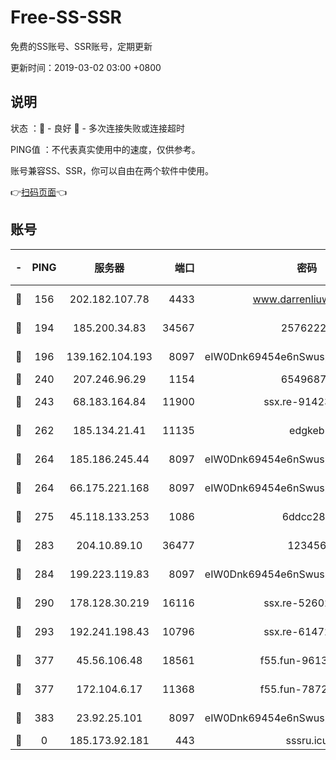 # Free-SS-SSR

免费的SS账号、SSR账号，定期更新

更新时间：2019-03-02 03:00 +0800

## 说明

状态     ：🙂 - 良好 🙁 - 多次连接失败或连接超时

PING值   ：不代表真实使用中的速度，仅供参考。

账号兼容SS、SSR，你可以自由在两个软件中使用。

👉[扫码页面](https://liesauer.github.io/free-ss-ssr.github.io/)👈

## 账号

|-|PING|服务器|端口|密码|加密方式|区域|
|:----:|:----:|:-----:|-----:|:----:|:----:|:----:|
|🙂|156|202.182.107.78|4433|www.darrenliuwei.com|aes-256-cfb|JP|
|🙂|194|185.200.34.83|34567|25762225|aes-256-cfb|US|
|🙂|196|139.162.104.193|8097|eIW0Dnk69454e6nSwuspv9DmS201tQ0D|aes-256-cfb|JP|
|🙂|240|207.246.96.29|1154|65496879|chacha20|US|
|🙂|243|68.183.164.84|11900|ssx.re-91423865|aes-256-cfb|US|
|🙂|262|185.134.21.41|11135|edgkeb|aes-256-cfb|GB|
|🙂|264|185.186.245.44|8097|eIW0Dnk69454e6nSwuspv9DmS201tQ0D|aes-256-cfb|NL|
|🙂|264|66.175.221.168|8097|eIW0Dnk69454e6nSwuspv9DmS201tQ0D|aes-256-cfb|US|
|🙂|275|45.118.133.253|1086|6ddcc286|aes-256-cfb|SG|
|🙂|283|204.10.89.10|36477|123456|aes-256-cfb|US|
|🙂|284|199.223.119.83|8097|eIW0Dnk69454e6nSwuspv9DmS201tQ0D|aes-256-cfb|US|
|🙂|290|178.128.30.219|16116|ssx.re-52602728|aes-256-cfb|SG|
|🙂|293|192.241.198.43|10796|ssx.re-61472012|aes-256-cfb|US|
|🙂|377|45.56.106.48|18561|f55.fun-96139570|aes-256-cfb|US|
|🙂|377|172.104.6.17|11368|f55.fun-78724518|aes-256-cfb|US|
|🙂|383|23.92.25.101|8097|eIW0Dnk69454e6nSwuspv9DmS201tQ0D|aes-256-cfb|US|
|🙁|0|185.173.92.181|443|sssru.icu|rc4-md5|RU|
